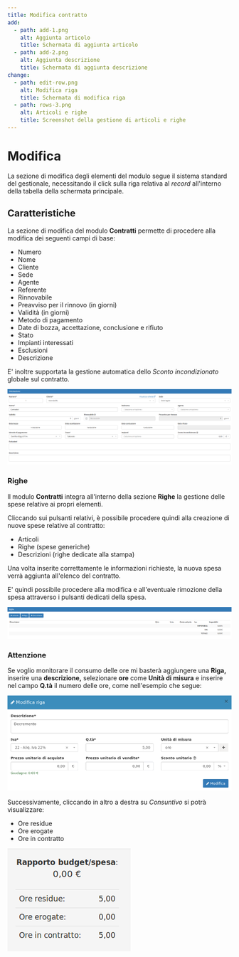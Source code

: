 ```yaml
---
title: Modifica contratto
add:
  - path: add-1.png
    alt: Aggiunta articolo
    title: Schermata di aggiunta articolo
  - path: add-2.png
    alt: Aggiunta descrizione
    title: Schermata di aggiunta descrizione
change:
  - path: edit-row.png
    alt: Modifica riga
    title: Schermata di modifica riga
  - path: rows-3.png
    alt: Articoli e righe
    title: Screenshot della gestione di articoli e righe
---
```


# Modifica

La sezione di modifica degli elementi del modulo segue il sistema standard del gestionale, necessitando il click sulla riga relativa al _record_ all'interno della tabella della schermata principale.

## Caratteristiche

La sezione di modifica del modulo **Contratti** permette di procedere alla modifica dei seguenti campi di base:

* Numero
* Nome
* Cliente
* Sede
* Agente
* Referente
* Rinnovabile
* Preavviso per il rinnovo \(in giorni\)
* Validità \(in giorni\)
* Metodo di pagamento
* Date di bozza, accettazione, conclusione e rifiuto
* Stato
* Impianti interessati
* Esclusioni
* Descrizione

E' inoltre supportata la gestione automatica dello _Sconto incondizionato_ globale sul contratto.

![Screenshot modifica contratti](../../../../.gitbook/assets/intestazione%20%281%29.PNG)

### Righe

Il modulo **Contratti** integra all'interno della sezione **Righe** la gestione delle spese relative ai propri elementi.

Cliccando sui pulsanti relativi, è possibile procedere quindi alla creazione di nuove spese relative al contratto:

* Articoli
* Righe \(spese generiche\)
* Descrizioni \(righe dedicate alla stampa\)

Una volta inserite correttamente le informazioni richieste, la nuova spesa verrà aggiunta all'elenco del contratto.

E' quindi possibile procedere alla modifica e all'eventuale rimozione della spesa attraverso i pulsanti dedicati della spesa.

![Screenshot creazione righe](../../../../.gitbook/assets/righe.PNG)

### Attenzione

Se voglio monitorare il consumo delle ore mi basterà aggiungere una **Riga,** inserire una **descrizione,** selezionare **ore** come **Unità di misura** e inserire nel campo **Q.tà** il numero delle ore, come nell'esempio che segue: 

![](../../../../.gitbook/assets/oreore%20%281%29.png)

Successivamente, cliccando in altro a destra su _Consuntivo_ si potrà visualizzare:

* Ore residue
* Ore erogate 
* Ore in contratto

![](../../../../.gitbook/assets/decrementoore.png)

